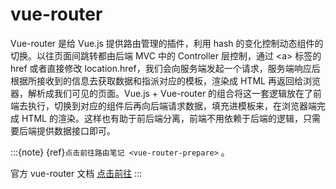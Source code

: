 # vue-router

Vue-router 是给 Vue.js 提供路由管理的插件，利用 hash 的变化控制动态组件的切换。以往页面间跳转都由后端 MVC 中的 Controller 层控制，通过 \<a> 标签的 href 或者直接修改 location.href，我们会向服务端发起一个请求，服务端响应后根据所接收到的信息去获取数据和指派对应的模板，渲染成 HTML 再返回给浏览器，解析成我们可见的页面。Vue.js + Vue-router 的组合将这一套逻辑放在了前端去执行，切换到对应的组件后再向后端请求数据，填充进模板来，在浏览器端完成 HTML 的渲染。这样也有助于前后端分离，前端不用依赖于后端的逻辑，只需要后端提供数据接口即可。

:::{note}
{ref}`点击前往路由笔记 <vue-router-prepare>` 。

官方 vue-router 文档 [点击前往](https://router.vuejs.org/zh/)
:::
